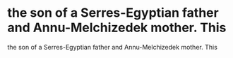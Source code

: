 # the son of a Serres-Egyptian father and Annu-Melchizedek mother. This

the son of a Serres-Egyptian father and Annu-Melchizedek mother. This